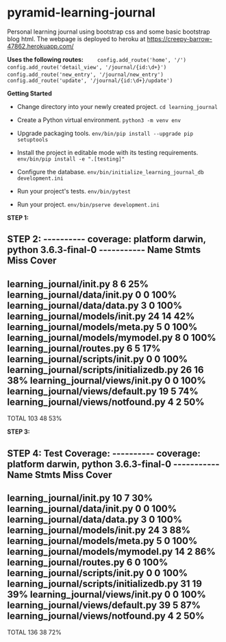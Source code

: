 # pyramid-learning-journal

Personal learning journal using bootstrap css and some basic bootstrap blog html.
The webpage is deployed to heroku at https://creepy-barrow-47862.herokuapp.com/

**Uses the following routes:**
`    config.add_route('home', '/')`
`    config.add_route('detail_view', '/journal/{id:\d+}')`
`    config.add_route('new_entry', '/journal/new_entry')`
`    config.add_route('update', '/journal/{id:\d+}/update')`


**Getting Started**
- Change directory into your newly created project.
    `cd learning_journal`

- Create a Python virtual environment.
    `python3 -m venv env`

- Upgrade packaging tools.
    `env/bin/pip install --upgrade pip setuptools`

- Install the project in editable mode with its testing requirements.
    `env/bin/pip install -e ".[testing]"`

- Configure the database.
    `env/bin/initialize_learning_journal_db development.ini`

- Run your project's tests.
    `env/bin/pytest`

- Run your project.
    `env/bin/pserve development.ini`


**STEP 1:**


**STEP 2:**
---------- coverage: platform darwin, python 3.6.3-final-0 -----------
Name                                       Stmts   Miss  Cover
--------------------------------------------------------------
learning_journal/__init__.py                   8      6    25%
learning_journal/data/__init__.py              0      0   100%
learning_journal/data/data.py                  3      0   100%
learning_journal/models/__init__.py           24     14    42%
learning_journal/models/meta.py                5      0   100%
learning_journal/models/mymodel.py             8      0   100%
learning_journal/routes.py                     6      5    17%
learning_journal/scripts/__init__.py           0      0   100%
learning_journal/scripts/initializedb.py      26     16    38%
learning_journal/views/__init__.py             0      0   100%
learning_journal/views/default.py             19      5    74%
learning_journal/views/notfound.py             4      2    50%
--------------------------------------------------------------
TOTAL                                        103     48    53%

**STEP 3:**


**STEP 4:**
Test Coverage:
---------- coverage: platform darwin, python 3.6.3-final-0 -----------
Name                                       Stmts   Miss  Cover
--------------------------------------------------------------
learning_journal/__init__.py                  10      7    30%
learning_journal/data/__init__.py              0      0   100%
learning_journal/data/data.py                  3      0   100%
learning_journal/models/__init__.py           24      3    88%
learning_journal/models/meta.py                5      0   100%
learning_journal/models/mymodel.py            14      2    86%
learning_journal/routes.py                     6      0   100%
learning_journal/scripts/__init__.py           0      0   100%
learning_journal/scripts/initializedb.py      31     19    39%
learning_journal/views/__init__.py             0      0   100%
learning_journal/views/default.py             39      5    87%
learning_journal/views/notfound.py             4      2    50%
--------------------------------------------------------------
TOTAL                                        136     38    72%

